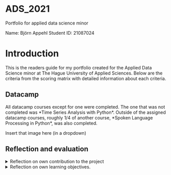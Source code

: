 # ADS_2021
Portfolio for applied data science minor

Name: Björn Appehl
Student ID: 21087024

<h1> Introduction </h1>
This is the readers guide for my portfolio created for the Applied Data Science minor at The Hague University of Applied Sciences.
Below are the criteria from the scoring matrix with detailed information about each criteria.

<h2> Datacamp </h2>
All datacamp courses except for one were completed. The one that was not completed was *Time Series Analysis with Python*.
Outside of the assigned datacamp courses, roughly 1/4 of another course, *Spoken Language Processing in Python*, was also completed.

Insert that image here (in a dropdown)


<h2> Reflection and evaluation </h2>

<details>
<summary> Reflection on own contribution to the project </summary>

- Situation:  Our project group consisted of 6 members, and we worked with audio data to determine whether a audio clip contains conversation or not. We all worked together to ensure everyone would get hands-on experience with every aspect of the project work, although this was hard to realize and in the end some work ended up being unevenly distributed. Since I don't have a great deal of experience writing code, I was a little out of the loop at the end of the project when the code we had for our CNN's became very complex. However, at that point I took on other duties which helped the group as a whole but did give me as much programming experience as some others.

- Action: My tasks in the group varied, early on there was a lot of hands-on with coding simple models. One example is creating a Logistic Regression model that ended up being the first real algorithm we used, since it had the best results at that stage. Later on I started exploring datasets and drew up some requirements and comparisons for the datasets we ended up using. As the groups priorities shifted, I found myself taking on a lot of presentations and other communication duties along with writing the paper, since we had other people who were simply better at crunching code and it became a matter of time in the final stages. I also helped David & Maria who gave the learning lab feedback and suggestions for topics for them to cover, however I didn't end up taking part in presenting our learning lab. 


- Result: For the presentations I was a part of, I created a lot of the slides along with the overall layout of the powerpoints. I helped other group members in taking care of the Scrum board on Taiga, and during the period in which I was scrummaster I took care of this mostly single-handedly. The code I wrote early on was a simple logistic regression model that was later converted to take audio data as input, however at that point the model also had to change since RFC gave better accuracy. My work on the dataset helped us get good data quite early on the project, which I see as a great benefit for our neural networks

- Reflect: The contributions I made to the project gave me a much better understanding of data science as a whole. While I am not ready to explore a career in the field, I have a strong feeling that the techniques and methods used in this minor will be of use to me in a professional setting. I regret not being a bigger part of the learning lab our group gave, since it would have been a good chance to expand my own knowledge. 
</details>
  
  

<details>
<summary>Reflection on own learning objectives.</summary>
  
- I learnt'd many objectives
  
</details>

